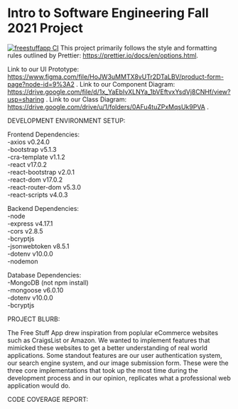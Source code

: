 # Intro to Software Engineering Fall 2021 Project

[![freestuffapp CI](https://github.com/Free-Stuff-App/csc307project/actions/workflows/node.js.yml/badge.svg)](https://github.com/Free-Stuff-App/csc307project/actions/workflows/node.js.yml)
This project primarily follows the style and formatting rules outlined by Prettier: https://prettier.io/docs/en/options.html.

Link to our UI Prototype: https://www.figma.com/file/HoJW3uMMTX8vUTr2DTaLBV/product-form-page?node-id=9%3A2 .
Link to our Component Diagram: https://drive.google.com/file/d/1x_YaEbIvXLNYa_1bVEftvxYsdVj8CNHf/view?usp=sharing  .
Link to our Class Diagram: https://drive.google.com/drive/u/1/folders/0AFu4tuZPxMqsUk9PVA  .

DEVELOPMENT ENVIRONMENT SETUP:

Frontend Dependencies:  
-axios v0.24.0  
-bootstrap v5.1.3  
-cra-template v1.1.2  
-react v17.0.2  
-react-bootstrap v2.0.1  
-react-dom v17.0.2  
-react-router-dom v5.3.0  
-react-scripts v4.0.3  
  
Backend Dependencies:  
-node  
-express v4.17.1  
-cors v2.8.5  
-bcryptjs  
-jsonwebtoken v8.5.1  
-dotenv v10.0.0  
-nodemon  
  
Database Dependencies:  
-MongoDB (not npm install)  
-mongoose v6.0.10  
-dotenv v10.0.0  
-bcryptjs  


PROJECT BLURB:

The Free Stuff App drew inspiration from poplular eCommerce websites such as CraigsList or Amazon.  We wanted to implement features that mimicked these websites to get a better understanding of real world applications.  Some standout features are our user authentication system, our search engine system, and our image submission form.  These were the three core implementations that took up the most time during the development process and in our opinion, replicates what a professional web application would do.


CODE COVERAGE REPORT:




